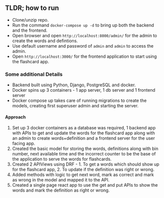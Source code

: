 ## TLDR; how to run
- Clone/unzip repo.
- Run the command `docker-compose up -d` to bring up both the backend and the frontend.
- Open browser and open `http://localhost:8000/admin/` for the admin to create the words and defintions.
- Use default username and password of `admin` and `admin` to access the admin.
- Open `http://localhost:3000/` for the frontend application to start using the flashcard app.

### Some additional Details
- Backend built using Python, Django, PostgreSQL and docker.
- Docker spins up 3 containers - 1 app server, 1 db server and 1 frontend server
- Docker compose up takes care of running migrations to create the models, creating first superuser admin and starting the server.


#### Approach
1. Set up 3 docker containers as a database was required, 1 backend app with APIs to get and update the words for the flashcard app along with an admin to create words+definition and a frontend server for the user facing app.
2. Created the basic model for storing the words, definitions along with bin number, next available time and the incorrect counter to be the base of the application to serve the words for flashcards.
3. Created 2 APIViews using DRF - 1. To get a words which should show up for the flashcard app, 2. To update if the definition was right or wrong.
4. Added methods with logic to get next word, mark as correct and mark as wrong in the model and mapped it to the API.
5. Created a single page react app to use the get and put APIs to show the words and mark the definition as right or wrong. 
  
